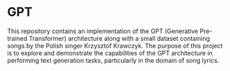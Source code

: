 # GPT 
This repository contains an implementation of the GPT (Generative Pre-trained Transformer) architecture along with a small
dataset containing songs by the Polish singer Krzysztof Krawczyk. 
The purpose of this project is to explore and demonstrate the capabilities of the GPT architecture in performing text generation tasks, particularly in the domain of song lyrics.
